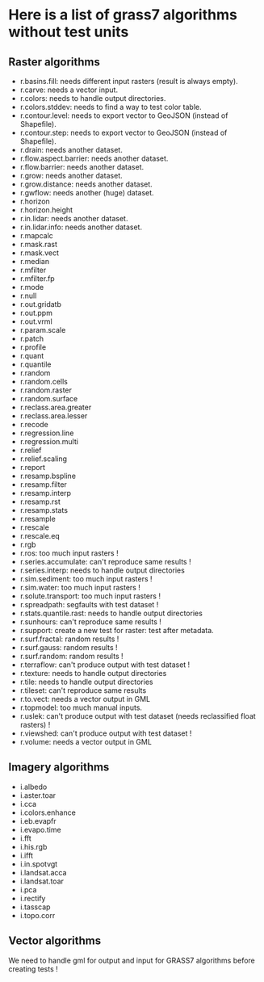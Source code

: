 # Here is a list of grass7 algorithms without test units

## Raster algorithms

* r.basins.fill: needs different input rasters (result is always empty).
* r.carve: needs a vector input.
* r.colors: needs to handle output directories.
* r.colors.stddev: needs to find a way to test color table.
* r.contour.level: needs to export vector to GeoJSON (instead of Shapefile).
* r.contour.step: needs to export vector to GeoJSON (instead of Shapefile).
* r.drain: needs another dataset.
* r.flow.aspect.barrier: needs another dataset.
* r.flow.barrier:  needs another dataset.
* r.grow: needs another dataset.
* r.grow.distance: needs another dataset.
* r.gwflow:  needs another (huge) dataset.
* r.horizon
* r.horizon.height
* r.in.lidar: needs another dataset.
* r.in.lidar.info: needs another dataset.
* r.mapcalc
* r.mask.rast
* r.mask.vect
* r.median
* r.mfilter
* r.mfilter.fp
* r.mode
* r.null
* r.out.gridatb
* r.out.ppm
* r.out.vrml
* r.param.scale
* r.patch
* r.profile
* r.quant
* r.quantile
* r.random
* r.random.cells
* r.random.raster
* r.random.surface
* r.reclass.area.greater
* r.reclass.area.lesser
* r.recode
* r.regression.line
* r.regression.multi
* r.relief
* r.relief.scaling
* r.report
* r.resamp.bspline
* r.resamp.filter
* r.resamp.interp
* r.resamp.rst
* r.resamp.stats
* r.resample
* r.rescale
* r.rescale.eq
* r.rgb
* r.ros: too much input rasters !
* r.series.accumulate: can't reproduce same results !
* r.series.interp: needs to handle output directories
* r.sim.sediment: too much input rasters !
* r.sim.water: too much input rasters !
* r.solute.transport: too much input rasters !
* r.spreadpath: segfaults with test dataset !
* r.stats.quantile.rast: needs to handle output directories
* r.sunhours: can't reproduce same results !
* r.support: create a new test for raster: test after metadata.
* r.surf.fractal: random results !
* r.surf.gauss: random results !
* r.surf.random: random results !
* r.terraflow: can't produce output with test dataset !
* r.texture: needs to handle output directories
* r.tile: needs to handle output directories
* r.tileset: can't reproduce same results
* r.to.vect: needs a vector output in GML
* r.topmodel: too much manual inputs.
* r.uslek: can't produce output with test dataset (needs reclassified float rasters) !
* r.viewshed: can't produce output with test dataset !
* r.volume: needs a vector output in GML

## Imagery algorithms

* i.albedo
* i.aster.toar
* i.cca
* i.colors.enhance
* i.eb.evapfr
* i.evapo.time
* i.fft
* i.his.rgb
* i.ifft
* i.in.spotvgt
* i.landsat.acca
* i.landsat.toar
* i.pca
* i.rectify
* i.tasscap
* i.topo.corr

## Vector algorithms

We need to handle gml for output and input for GRASS7 algorithms before creating tests !
